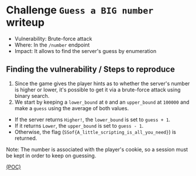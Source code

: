 # Challenge `Guess a BIG number` writeup

- Vulnerability: Brute-force attack
- Where: In the `/number` endpoint
- Impact: It allows to find the server's guess by enumeration

## Finding the vulnerability / Steps to reproduce

1. Since the game gives the player hints as to whether the server's number is higher or lower, it's possible to get it via a brute-force attack using binary search.
2. We start by keeping a `lower_bound` at `0` and an `upper_bound` at `100000` and make a `guess` using the average of both values.
  - If the server returns `Higher!`, the `lower_bound` is set to `guess + 1`.
  - If it returns `Lower`, the `upper_bound` is set to `guess - 1`.
  - Otherwise, the flag (`SSof{A_little_scripting_is_all_you_need}`) is returned.

Note: The number is associated with the player's cookie, so a session must be kept in order to keep on guessing.

[(POC)](`guess_a_big_number.py`)